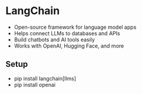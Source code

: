 # LangChain

- Open-source framework for language model apps
- Helps connect LLMs to databases and APIs
- Build chatbots and AI tools easily
- Works with OpenAI, Hugging Face, and more

## Setup
- pip install langchain[llms]
- pip install openai